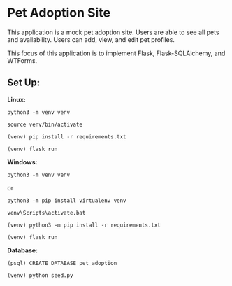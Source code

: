 # Pet Adoption Site

This application is a mock pet adoption site.  Users are able to see all pets and availability. Users can add, view, and edit pet profiles.

This focus of this application is to implement Flask,  Flask-SQLAlchemy, and WTForms.

## Set Up:

__Linux:__

```python3 -m venv venv```

```source venv/bin/activate```

```(venv) pip install -r requirements.txt```

```(venv) flask run```

__Windows:__

```python3 -m venv venv```

or

```python3 -m pip install virtualenv venv```

```venv\Scripts\activate.bat```

```(venv) python3 -m pip install -r requirements.txt```

```(venv) flask run ```

__Database:__

```(psql) CREATE DATABASE pet_adoption ```

```(venv) python seed.py ```